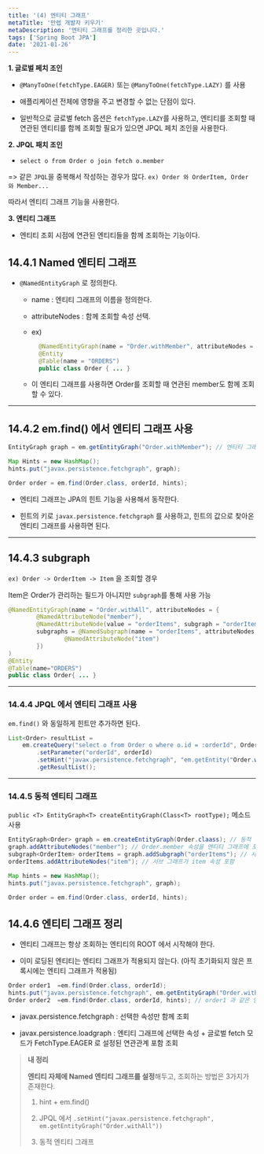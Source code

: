 ```yaml
---
title: '(4) 엔티티 그래프'
metaTitle: '만렙 개발자 키우기'
metaDescription: '엔티티 그래프를 정리한 곳입니다.'
tags: ['Spring Boot JPA']
date: '2021-01-26'
---
```




**1. 글로벌 페치 조인**

- `@ManyToOne(fetchType.EAGER)` 또는 `@ManyToOne(fetchType.LAZY)` 를 사용


- 애플리케이션 전체에 영향을 주고 변경할 수 없는 단점이 있다.


- 일반적으로 글로벌 fetch 옵션은 `fetchType.LAZY`를 사용하고, 엔티티를 조회할 때 연관된 엔티티를 함께 조회할 필요가 있으면 JPQL 페치 조인을 사용한다.


**2. JPQL 패치 조인**

- `select o from Order o join fetch o.member`

=> 같은 `JPQL`을 중복해서 작성하는 경우가 많다. `ex) Order 와 OrderItem, Order 와 Member...`

따라서 엔티티 그래프 기능을 사용한다.


**3. 엔티티 그래프**

- 엔티티 조회 시점에 연관된 엔티티들을 함께 조회하는 기능이다.


## 14.4.1 Named 엔티티 그래프

- `@NamedEntityGraph` 로 정의한다.

  - name : 엔티티 그래프의 이름을 정의한다.

  - attributeNodes : 함께 조회할 속성 선택.

  - ex)

    ```java
      @NamedEntityGraph(name = "Order.withMember", attributeNodes = { @NamedAttributeNode("member") })
      @Entity
      @Table(name = "ORDERS")
      public class Order { ... }
    ```

  - 이 엔티티 그래프를 사용하면 Order를 조회할 때 연관된 member도 함께 조회할 수 있다.

---

## 14.4.2 em.find() 에서 엔티티 그래프 사용

```java
EntityGraph graph = em.getEntityGraph("Order.withMember"); // 엔티티 그래프 획득

Map Hints = new HashMap();
hints.put("javax.persistence.fetchgraph", graph);

Order order = em.find(Order.class, orderId, hints);
```

- 엔티티 그래프는 JPA의 힌트 기능을 사용해서 동작한다.

* 힌트의 키로 `javax.persistence.fetchgraph` 를 사용하고, 힌트의 값으로 찾아온 엔티티 그래프를 사용하면 된다.

---

## 14.4.3 subgraph

`ex) Order -> OrderItem -> Item` 을 조회할 경우

Item은 Order가 관리하는 필드가 아니지만 `subgraph`를 통해 사용 가능

```java
@NamedEntityGraph(name = "Order.withAll", attributeNodes = {
        @NamedAttributeNode("member"),
        @NamedAttributeNode(value = "orderItems", subgraph = "orderItems")},
        subgraphs = @NamedSubgraph(name = "orderItems", attributeNodes = { // 여기서는 서브그래프의 이름을 orderItems 라고 지정한 것
                @NamedAttributeNode("item")
        })
)
@Entity
@Table(name="ORDERS")
public class Order{ ... }
```

---

### 14.4.4 JPQL 에서 엔티티 그래프 사용

`em.find()` 와 동일하게 힌트만 추가하면 된다.

```java
List<Order> resultList =
    em.createQuery("select o from Order o where o.id = :orderId", Order.class)
        .setParameter("orderId", orderId)
        .setHint("javax.persistence.fetchgraph", "em.getEntity("Order.withAll"))
        .getResultList();
```
---

### 14.4.5 동적 엔티티 그래프

`public <T> EntityGraph<T> createEntityGraph(Class<T> rootType);` 메소드 사용

```java
EntityGraph<Order> graph = em.createEntityGraph(Order.claass); // 동적 엔티티 그래프 생성
graph.addAttributeNodes("member"); // Order.member 속성을 엔티티 그래프에 포함
subgraph<OrderItem> orderItems = graph.addSubgraph("orderItems"); // 서브 그래프 포함
orderItems.addAttributeNodes("item"); // 서브 그래프가 item 속성 포함

Map hints = new HashMap();
hints.put("javax.persistence.fetchgraph", graph);

Order order = em.find(Order.class, orderId, hints);
```

## 14.4.6 엔티티 그래프 정리

- 엔티티 그래프는 항상 조회하는 엔티티의 ROOT 에서 시작해야 한다.

* 이미 로딩된 엔티티는 엔티티 그래프가 적용되지 않는다. (아직 초기화되지 않은 프록시에는 엔티티 그래프가 적용됨)

```java
Order order1  =em.find(Order.class, orderId);
hints.put("javax.persistence.fetchgraph", em.getEntityGraph("Order.withMember"));
Order order2  =em.find(Order.class, orderId, hints); // order1 과 같은 인스턴스 반환
```

- javax.persistence.fetchgraph : 선택한 속성만 함께 조회

- javax.persistence.loadgraph : 엔티티 그래프에 선택한 속성 + 글로벌 fetch 모드가 FetchType.EAGER 로 설정된 연관관계 포함 조회

> **내 정리**
>
> **엔티티 자체에 Named 엔티티 그래프를 설정**해두고, 조회하는 방법은 3가지가 존재한다.
>
> 1. hint + em.find()
>
> 2. JPQL 에서 `.setHint("javax.persistence.fetchgraph", em.getEntityGraph("Order.withAll"))`
>
> 3. 동적 엔티티 그래프
